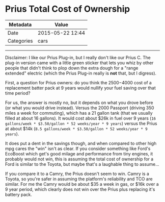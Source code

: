# Prius Total Cost of Ownership

| Metadata   | Value            |
| ---------- | ---------------- |
| Date       | 2015-05-22 12:44 |
| Categories | cars             |

---

Disclaimer: I like our Prius Plug-in, but I really don't like our Prius C.  The plug-in version came with a little green sticker that lets you whiz by other people that didn't think to plop down the extra dough for a "range extended" electric (which the Prius Plug-in really is **not** that, but I digress).

First, a question for Prius owners: do you think the $2500-$4000 cost of a replacement batter pack at 9 years would nullify your fuel saving over that time period?

For us, the answer is mostly no, but it depends on what you drove before (or what you would drive instead).  Versus the 2000 Passport (driving 350 miles a week for commuting), which has a 21 gallon tank (that we usually filled at about 16 gallons).  It would cost about $26k in fuel over 9 years (`16 gallons/week * $3.50/gallon * 52 weeks/year * 9 years`) versus the Prius at about $14k (`8.5 gallons/week * $3.50/gallon * 52 weeks/year * 9 years`).

It does put a dent in the savings though, and when compared to other high mpg cares the "win" isn't as clear.  If you consider something like Ford's EcoBoost which get's good milage and performance from tiny engines, it probably would not win, this is assuming the total cost of ownership for a Ford is similar to the Toyota, but maybe that's a laughable thing to assume...

If you compare it to a Camry, the Prius doesn't seem to win.  Camry is a Toyota, so you're safer in assuming the platform's reliability and TCO are similar.  For me the Camry would be about $35 a week in gas, or $16k over a 9 year period, which clearly does not win over the Prius plus replacing it's battery pack.

